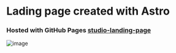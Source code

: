 # Lading page created with Astro

### Hosted with GitHub Pages [studio-landing-page](https://suhelmakkad.github.io/studio-landing-page/)


![image](https://user-images.githubusercontent.com/71591136/231067872-92b0f6c6-4bc7-41e7-93ec-ff9d7ce20595.png)
